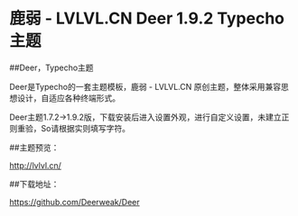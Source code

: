 # 鹿弱 - LVLVL.CN Deer 1.9.2 Typecho 主题

##Deer，Typecho主题

Deer是Typecho的一套主题模板，鹿弱 - LVLVL.CN 原创主题，整体采用兼容思想设计，自适应各种终端形式。

Deer主题1.7.2→1.9.2版，下载安装后进入设置外观，进行自定义设置，未建立正则重验，So请根据实则填写字符。



##主题预览：

http://lvlvl.cn/

##下载地址：

https://github.com/Deerweak/Deer
